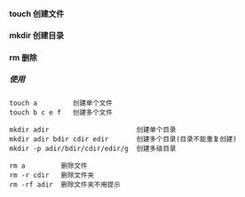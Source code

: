 #### touch 创建文件
#### mkdir 创建目录
#### rm 删除

##### 使用
```
touch a         创建单个文件
touch b c e f   创建多个文件

mkdir adir                      创建单个目录
mkdir adir bdir cdir edir       创建多个目录(目录不能重复创建)
mkdir -p adir/bdir/cdir/edir/g  创建多级目录

rm a         删除文件
rm -r cdir   删除文件夹
rm -rf adir  删除文件夹不用提示
```

